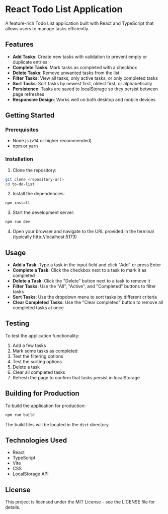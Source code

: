 # React Todo List Application

A feature-rich Todo List application built with React and TypeScript that allows users to manage tasks efficiently.

## Features

- **Add Tasks**: Create new tasks with validation to prevent empty or duplicate entries
- **Complete Tasks**: Mark tasks as completed with a checkbox
- **Delete Tasks**: Remove unwanted tasks from the list
- **Filter Tasks**: View all tasks, only active tasks, or only completed tasks
- **Sort Tasks**: Sort tasks by newest first, oldest first, or alphabetically
- **Persistence**: Tasks are saved to localStorage so they persist between page refreshes
- **Responsive Design**: Works well on both desktop and mobile devices

## Getting Started

### Prerequisites

- Node.js (v14 or higher recommended)
- npm or yarn

### Installation

1. Clone the repository:
```bash
git clone <repository-url>
cd to-do-list
```

2. Install the dependencies:
```bash
npm install
```

3. Start the development server:
```bash
npm run dev
```

4. Open your browser and navigate to the URL provided in the terminal (typically http://localhost:5173)

## Usage

- **Add a Task**: Type a task in the input field and click "Add" or press Enter
- **Complete a Task**: Click the checkbox next to a task to mark it as completed
- **Delete a Task**: Click the "Delete" button next to a task to remove it
- **Filter Tasks**: Use the "All", "Active", and "Completed" buttons to filter tasks
- **Sort Tasks**: Use the dropdown menu to sort tasks by different criteria
- **Clear Completed Tasks**: Use the "Clear completed" button to remove all completed tasks at once

## Testing

To test the application functionality:

1. Add a few tasks
2. Mark some tasks as completed
3. Test the filtering options
4. Test the sorting options
5. Delete a task
6. Clear all completed tasks
7. Refresh the page to confirm that tasks persist in localStorage

## Building for Production

To build the application for production:

```bash
npm run build
```

The build files will be located in the `dist` directory.

## Technologies Used

- React
- TypeScript
- Vite
- CSS
- LocalStorage API

## License

This project is licensed under the MIT License - see the LICENSE file for details.
